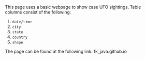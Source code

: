 This page uses a basic webpage to show case UFO sightings. Table columns consist of the following:



  1. `date/time`
  2. `city`
  3. `state`
  4. `country`
  5. `shape`


The page can be found at the following link:
fk_java.github.io